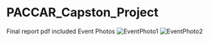 # PACCAR_Capston_Project
Final report pdf included
Event Photos
![EventPhoto1](EventPhoto1.jpg)
![EventPhoto2](EventPhoto2.jpg)

